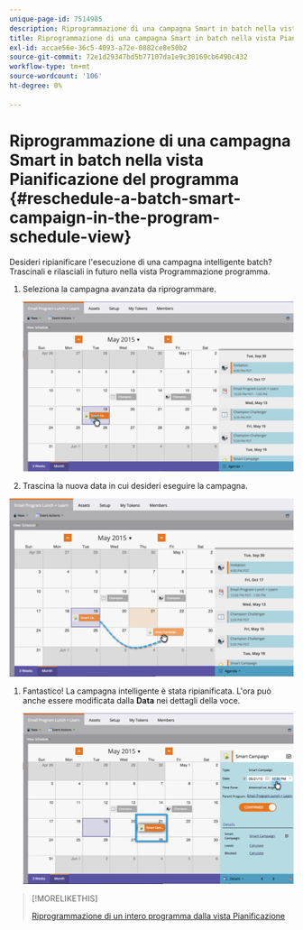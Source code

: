 ```yaml
---
unique-page-id: 7514985
description: Riprogrammazione di una campagna Smart in batch nella vista Pianificazione del programma - Marketo Docs - Documentazione del prodotto
title: Riprogrammazione di una campagna Smart in batch nella vista Pianificazione del programma
exl-id: accae56e-36c5-4093-a72e-0882ce8e50b2
source-git-commit: 72e1d29347bd5b77107da1e9c30169cb6490c432
workflow-type: tm+mt
source-wordcount: '106'
ht-degree: 0%

---
```


# Riprogrammazione di una campagna Smart in batch nella vista Pianificazione del programma {#reschedule-a-batch-smart-campaign-in-the-program-schedule-view}

Desideri ripianificare l&#39;esecuzione di una campagna intelligente batch? Trascinali e rilasciali in futuro nella vista Programmazione programma.

1. Seleziona la campagna avanzata da riprogrammare.

   ![](assets/image2015-5-19-12-3a8-3a28.png)

1. Trascina la nuova data in cui desideri eseguire la campagna.

![](assets/image2015-5-19-12-3a12-3a1.png)

1. Fantastico! La campagna intelligente è stata ripianificata. L&#39;ora può anche essere modificata dalla **Data** nei dettagli della voce.

   ![](assets/image2015-5-19-12-3a15-3a38.png)

>[!MORELIKETHIS]
>
>[Riprogrammazione di un intero programma dalla vista Pianificazione](/help/marketo/product-docs/core-marketo-concepts/programs/program-schedule-view/rescheduling-an-entire-program-from-the-schedule-view.md)

